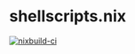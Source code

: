 # shellscripts.nix

[![nixbuild-ci](https://github.com/Samayel/shellscripts.nix/actions/workflows/nixbuild-ci.yml/badge.svg)](https://github.com/Samayel/shellscripts.nix/actions/workflows/nixbuild-ci.yml)

